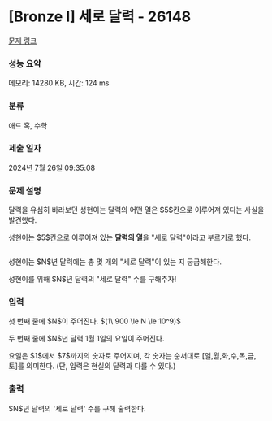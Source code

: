 # [Bronze I] 세로 달력 - 26148 

[문제 링크](https://www.acmicpc.net/problem/26148) 

### 성능 요약

메모리: 14280 KB, 시간: 124 ms

### 분류

애드 혹, 수학

### 제출 일자

2024년 7월 26일 09:35:08

### 문제 설명

<p>달력을 유심히 바라보던 성현이는 달력의 어떤 열은 $5$칸으로 이루어져 있다는 사실을 발견했다.</p>

<p>성현이는 $5$칸으로 이루어져 있는 <strong>달력의 열</strong>을 "세로 달력"이라고 부르기로 했다.</p>

<p style="text-align: center;"><img alt="" src=""></p>

<p>성현이는 $N$년 달력에는 총 몇 개의 "세로 달력"이 있는 지 궁금해한다.</p>

<p>성현이를 위해 $N$년 달력의 "세로 달력" 수를 구해주자!</p>

### 입력 

 <p>첫 번째 줄에 $N$이 주어진다. $(1\ 900 \le N \le 10^9)$</p>

<p>두 번째 줄에 $N$년 달력 1월 1일의 요일이 주어진다.</p>

<p>요일은 $1$에서 $7$까지의 숫자로 주어지며, 각 숫자는 순서대로 [일,월,화,수,목,금,토]를 의미한다. (단, 입력은 현실의 달력과 다를 수 있다.)</p>

### 출력 

 <p>$N$년 달력의 '세로 달력' 수를 구해 출력한다.</p>

